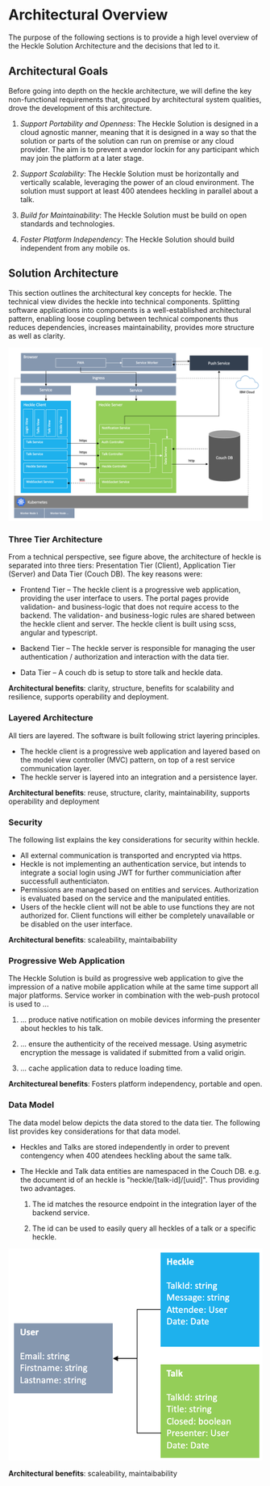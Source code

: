 # Architectural Overview

The purpose of the following sections is to provide a high level overview of the Heckle Solution Architecture and the decisions that led to it.

## Architectural Goals

Before going into depth on the heckle architecture, we will define the key non-functional requirements that, grouped by architectural system qualities, drove the development of this architecture.

1. *Support Portability and Openness*: The Heckle Solution is designed in a cloud agnostic manner, meaning that it is designed in a way so that the solution or parts of the solution can run on premise or any cloud provider. The aim is to prevent a vendor lockin for any participant which may join the platform at a later stage.

1. *Support Scalability*: The Heckle Solution must be horizontally and vertically scalable, leveraging the power of an cloud environment. The solution must support at least 400 atendees heckling in parallel about a talk.

1. *Build for Maintainability*: The Heckle Solution must be build on open standards and technologies.

1. *Foster Platform Independency*: The Heckle Solution should build independent from any mobile os.

## Solution Architecture

This section outlines the architectural key concepts for heckle. The technical view divides the heckle into technical components. Splitting software applications into components is a well-established architectural pattern, enabling loose coupling between technical components thus reduces dependencies, increases maintainability, provides more structure as well as clarity.

![solution architecture](images/solutionarchitecture.png)

### Three Tier Architecture

From a technical perspective, see figure above, the architecture of heckle is separated into three tiers: Presentation Tier (Client), Application Tier (Server) and Data Tier (Couch DB). The key reasons were:

* Frontend Tier – The heckle client is a progressive web application, providing the user interface to users. The portal pages provide validation- and business-logic that does not require access to the backend. The validation- and business-logic rules are shared between the heckle client and server. The heckle client is built using scss, angular and typescript.

* Backend Tier – The heckle server is responsible for managing the user authentication / authorization and interaction with the data tier.

* Data Tier – A couch db is setup to store talk and heckle data.

**Architectural benefits**: clarity, structure, benefits for scalability and resilience, supports operability and deployment.

### Layered Architecture

All tiers are layered. The software is built following strict layering principles.

* The heckle client is a progressive web application and layered based on the model view controller (MVC) pattern, on top of a rest service communication layer.
* The heckle server is layered into an integration and a persistence layer.

**Architectural benefits**: reuse, structure, clarity, maintainability, supports operability and deployment

### Security

The following list explains the key considerations for security within heckle.

* All external communication is transported and encrypted via https.
* Heckle is not implementing an authentication service, but intends to integrate a social login using JWT for further communiciation after successfull authenticiaton.
* Permissions are managed based on entities and services. Authorization is evaluated based on the service and the manipulated entities.
* Users of the heckle client will not be able to use functions they are not authorized for. Client functions will either be completely unavailable or be disabled on the user interface.

**Architectural benefits**: scaleability, maintaibability

### Progressive Web Application

The Heckle Solution is build as progressive web application to give the impression of a native mobile application while at the same time support all major platforms. Service worker in combination with the web-push protocol is used to ...

 1. ... produce native notification on mobile devices informing the presenter about heckles to his talk.

 1. ... ensure the authenticity of the received message. Using asymetric encryption the message is validated if submitted from a valid origin.

 1. ... cache application data to reduce loading time.


**Architectureal benefits**: Fosters platform independency, portable and open.

### Data Model

The data model below depicts the data stored to the data tier. The following list provides key considerations for that data model.

* Heckles and Talks are stored independently in order to prevent contengency when 400 atendees heckling about the same talk.

* The Heckle and Talk data entities are namespaced in the Couch DB. e.g. the document id of an heckle is "heckle/[talk-id]/[uuid]". Thus providing two advantages.
    1. The id matches the resource endpoint in the integration layer of the backend service.

    1. The id can be used to easily query all heckles of a talk or a specific heckle.

![data model](images/datamodel.png)

**Architectural benefits**: scaleability, maintaibability
